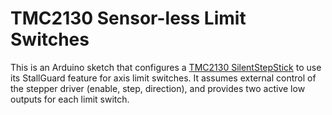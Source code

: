 # TMC2130 Sensor-less Limit Switches

This is an Arduino sketch that configures a [TMC2130 SilentStepStick](https://github.com/watterott/SilentStepStick) to use its StallGuard feature for axis limit switches. It assumes external control of the stepper driver (enable, step, direction), and provides two active low outputs for each limit switch.
